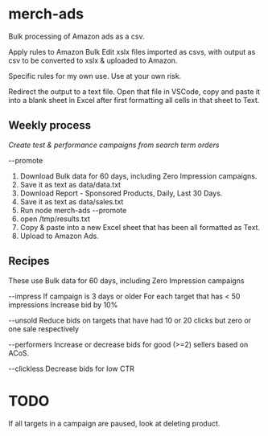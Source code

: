 # merch-ads
Bulk processing of Amazon ads as a csv.

Apply rules to Amazon Bulk Edit xslx files imported as csvs, with output as csv to be converted to xslx & uploaded to Amazon.

Specific rules for my own use. Use at your own risk.

Redirect the output to a text file. Open that file in VSCode, copy and paste it into a blank sheet in Excel after first formatting all cells in that sheet to Text.

## Weekly process

*Create test & performance campaigns from search term orders*

--promote

1. Download Bulk data for 60 days, including Zero Impression campaigns.
2. Save it as text as data/data.txt
3. Download Report - Sponsored Products, Daily, Last 30 Days.
4. Save it as text as data/sales.txt
5. Run node merch-ads --promote
6. open /tmp/results.txt
7. Copy & paste into a new Excel sheet that has been all formatted as Text.
8. Upload to Amazon Ads.

## Recipes

These use Bulk data for 60 days, including Zero Impression campaigns

--impress
If campaign is 3 days or older
For each target that has < 50 impressions
Increase bid by 10%

--unsold
Reduce bids on targets that have had 10 or 20 clicks but zero or one sale respectively

--performers
Increase or decrease bids for good (>=2) sellers based on ACoS.

--clickless
Decrease bids for low CTR

# TODO

If all targets in a campaign are paused, look at deleting product.